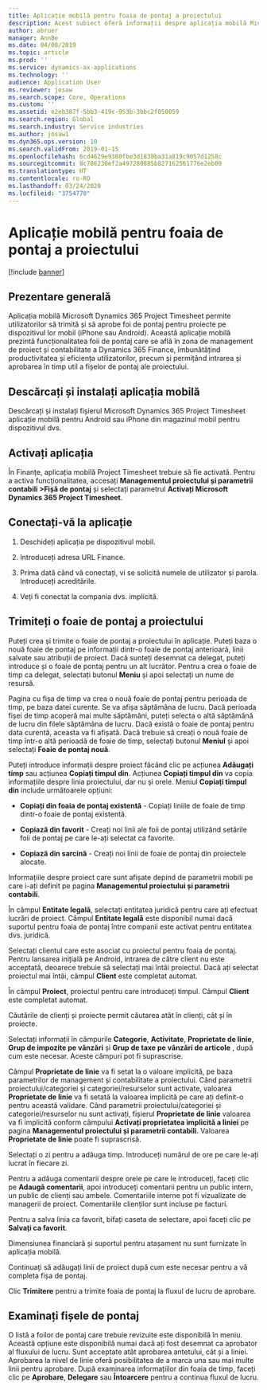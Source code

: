 ```yaml
---
title: Aplicație mobilă pentru foaia de pontaj a proiectului
description: Acest subiect oferă informații despre aplicația mobilă Microsoft Dynamics 365 Project Timesheet. Aplicația mobilă Project Timesheet permite utilizatorilor să trimită și să aprobe foi de pontaj pentru proiecte pe dispozitivul lor mobil.
author: abruer
manager: AnnBe
ms.date: 04/08/2019
ms.topic: article
ms.prod: ''
ms.service: dynamics-ax-applications
ms.technology: ''
audience: Application User
ms.reviewer: josaw
ms.search.scope: Core, Operations
ms.custom: ''
ms.assetid: e2eb387f-5bb3-419c-953b-3bbc2f050059
ms.search.region: Global
ms.search.industry: Service industries
ms.author: josaw1
ms.dyn365.ops.version: 10
ms.search.validFrom: 2019-01-15
ms.openlocfilehash: 6cd4629e9380fbe3d1839ba31a819c9057d1258c
ms.sourcegitcommit: 8c786230ef2a497280885b827162561776e2eb00
ms.translationtype: HT
ms.contentlocale: ro-RO
ms.lasthandoff: 03/24/2020
ms.locfileid: "3754770"
---
```

# <a name="project-timesheet-mobile-application"></a>Aplicație mobilă pentru foaia de pontaj a proiectului

[!include [banner](../includes/banner.md)]

## <a name="overview"></a>Prezentare generală

Aplicația mobilă Microsoft Dynamics 365 Project Timesheet permite utilizatorilor să trimită și să aprobe foi de pontaj pentru proiecte pe dispozitivul lor mobil (iPhone sau Android). Această aplicație mobilă prezintă funcționalitatea foii de pontaj care se află în zona de management de proiect și contabilitate a Dynamics 365 Finance, îmbunătățind productivitatea și eficiența utilizatorilor, precum și permițând intrarea și aprobarea în timp util a fișelor de pontaj ale proiectului.

## <a name="download-and-install-the-mobile-app"></a>Descărcați și instalați aplicația mobilă

Descărcați și instalați fișierul Microsoft Dynamics 365 Project Timesheet aplicație mobilă pentru Android sau iPhone din magazinul mobil pentru dispozitivul dvs.

## <a name="enable-the-app"></a>Activați aplicația 

În Finanțe, aplicația mobilă Project Timesheet trebuie să fie activată. Pentru a activa funcționalitatea, accesați **Managementul proiectului și parametrii contabili \>Fișă de pontaj** și selectați parametrul **Activați Microsoft Dynamics 365 Project Timesheet**.

## <a name="sign-in-to-the-app"></a>Conectați-vă la aplicație

1.  Deschideți aplicația pe dispozitivul mobil.

2.  Introduceți adresa URL Finance.

3.  Prima dată când vă conectați, vi se solicită numele de utilizator și parola. Introduceți acreditările.

4.  Veți fi conectat la compania dvs. implicită.

## <a name="submit-a-project-timesheet"></a>Trimiteți o foaie de pontaj a proiectului

Puteți crea și trimite o foaie de pontaj a proiectului în aplicație. Puteți baza o nouă foaie de pontaj pe informații dintr-o foaie de pontaj anterioară, linii salvate sau atribuții de proiect. Dacă sunteți desemnat ca delegat, puteți introduce și o foaie de pontaj pentru un alt lucrător. Pentru a crea o foaie de timp ca delegat, selectați butonul **Meniu** și apoi selectați un nume de resursă.

Pagina cu fișa de timp va crea o nouă foaie de pontaj pentru perioada de timp, pe baza datei curente. Se va afișa săptămâna de lucru. Dacă perioada fișei de timp acoperă mai multe săptămâni, puteți selecta o altă săptămână de lucru din filele săptămâna de lucru.
Dacă există o foaie de pontaj pentru data curentă, aceasta va fi afișată. Dacă trebuie să creați o nouă foaie de timp într-o altă perioadă de foaie de timp, selectați butonul **Meniul** și apoi selectați **Foaie de pontaj nouă**.

Puteți introduce informații despre proiect făcând clic pe acțiunea **Adăugați timp** sau acțiunea **Copiați timpul din**. Acțiunea **Copiați timpul din** va copia informațiile despre linia proiectului, dar nu și orele. Meniul **Copiați timpul din** include următoarele opțiuni:

- **Copiați din foaia de pontaj existentă** - Copiați liniile de foaie de timp dintr-o foaie de pontaj existentă.

- **Copiază din favorit** - Creați noi linii ale foii de pontaj utilizând setările foii de pontaj pe care le-ați selectat ca favorite.

- **Copiază din sarcină** - Creați noi linii de foaie de pontaj din proiectele alocate.

Informațiile despre proiect care sunt afișate depind de parametrii mobili pe care i-ați definit pe pagina **Managementul proiectului și parametrii contabili**.

În câmpul **Entitate legală**, selectați entitatea juridică pentru care ați efectuat lucrări de proiect. Câmpul **Entitate legală** este disponibil numai dacă suportul pentru foaia de pontaj între companii este activat pentru entitatea dvs. juridică.

Selectați clientul care este asociat cu proiectul pentru foaia de pontaj. Pentru lansarea inițială pe Android, intrarea de către client nu este acceptată, deoarece trebuie să selectați mai întâi proiectul. Dacă ați selectat proiectul mai întâi, câmpul **Client** este completat automat.

În câmpul **Proiect**, proiectul pentru care introduceți timpul. Câmpul **Client** este completat automat.

Căutările de clienți și proiecte permit căutarea atât în clienți, cât și în proiecte.

Selectați informații în câmpurile **Categorie**, **Activitate**, **Proprietate de linie**, **Grup de impozite pe vânzări** și **Grup de taxe pe vânzări de articole** , după cum este necesar. Aceste câmpuri pot fi suprascrise.

Câmpul **Proprietate de linie** va fi setat la o valoare implicită, pe baza parametrilor de management și contabilitate a proiectului. Când parametrii proiectului/categoriei și categoriei/resurselor sunt activate, valoarea **Proprietate de linie** va fi setată la valoarea implicită pe care ați definit-o pentru această validare. Când parametrii proiectului/categoriei și categoriei/resurselor nu sunt activați, fișierul **Proprietate de linie** valoarea va fi implicită conform câmpului **Activați proprietatea implicită a liniei** pe pagina **Managementul proiectului și parametrii contabili**. Valoarea **Proprietate de linie** poate fi suprascrisă.

Selectați o zi pentru a adăuga timp. Introduceți numărul de ore pe care le-ați lucrat în fiecare zi.

Pentru a adăuga comentarii despre orele pe care le introduceți, faceți clic pe **Adaugă comentarii**, apoi introduceți comentarii pentru un public intern, un public de clienți sau ambele.
Comentariile interne pot fi vizualizate de managerii de proiect. Comentariile clienților sunt incluse pe facturi.

Pentru a salva linia ca favorit, bifați caseta de selectare, apoi faceți clic pe **Salvați ca favorit**.

Dimensiunea financiară și suportul pentru atașament nu sunt furnizate în aplicația mobilă.

Continuați să adăugați linii de proiect după cum este necesar pentru a vă completa fișa de pontaj.

Clic **Trimitere** pentru a trimite foaia de pontaj la fluxul de lucru de aprobare.

## <a name="review-timesheets"></a>Examinați fișele de pontaj

O listă a foilor de pontaj care trebuie revizuite este disponibilă în meniu. Această opțiune este disponibilă numai dacă ați fost desemnat ca aprobator al fluxului de lucru. Sunt acceptate atât aprobarea antetului, cât și a liniei. Aprobarea la nivel de linie oferă posibilitatea de a marca una sau mai multe linii pentru aprobare. După examinarea informațiilor din foaia de timp, faceți clic pe **Aprobare**, **Delegare** sau **Întoarcere** pentru a continua fluxul de lucru.
